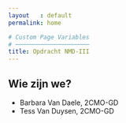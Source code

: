 ```yaml
---
layout   : default
permalink: home

# Custom Page Variables
# ─────────────────────
title: Opdracht NMD-III
---
```


Wie zijn we?
------------

 - Barbara Van Daele, 2CMO-GD
 - Tess Van Duysen, 2CMO-GD
